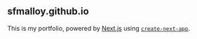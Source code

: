 ## sfmalloy.github.io

This is my portfolio, powered by [Next.js](https://nextjs.org/) using [`create-next-app`](https://github.com/vercel/next.js/tree/canary/packages/create-next-app).

